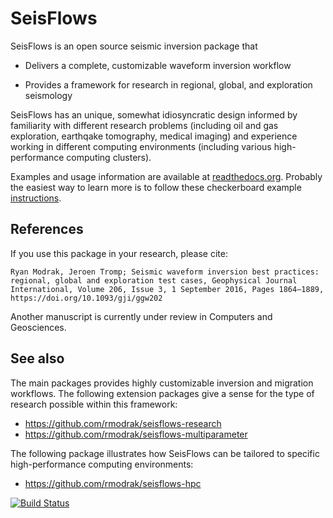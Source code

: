 SeisFlows
=========

SeisFlows is an open source seismic inversion package that

- Delivers a complete, customizable waveform inversion workflow

- Provides a framework for research in regional, global, and exploration seismology

SeisFlows has an unique, somewhat idiosyncratic design informed by familiarity with different research problems (including oil and gas exploration, earthqake tomography, medical imaging) and experience working in different computing environments (including various high-performance computing clusters).

Examples and usage information are available at [readthedocs.org](http://seisflows.readthedocs.org/en/latest/).  Probably the easiest way to learn more is to follow these checkerboard example [instructions](http://seisflows.readthedocs.io/en/latest/instructions_remote.html).

References
----------
If you use this package in your research, please cite:

`Ryan Modrak, Jeroen Tromp; Seismic waveform inversion best practices: regional, global and exploration test cases, Geophysical Journal International, Volume 206, Issue 3, 1 September 2016, Pages 1864–1889, https://doi.org/10.1093/gji/ggw202`

Another manuscript is currently under review in Computers and Geosciences.


See also
--------
The main packages provides highly customizable inversion and migration workflows.  The following extension packages give a sense for the type of research possible within this framework:

- https://github.com/rmodrak/seisflows-research
- https://github.com/rmodrak/seisflows-multiparameter


The following package illustrates how SeisFlows can be tailored to specific high-performance computing environments:

- https://github.com/rmodrak/seisflows-hpc



[![Build Status](https://travis-ci.org/rmodrak/seisflows.svg?branch=master)](https://travis-ci.org/rmodrak/seisflows)
